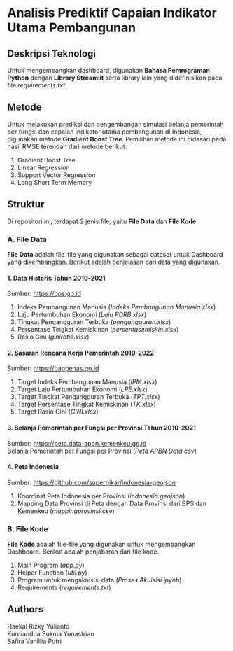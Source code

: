 # Analisis Prediktif Capaian Indikator Utama Pembangunan

## Deskripsi Teknologi
Untuk mengembangkan dashboard, digunakan **Bahasa Pemrograman Python** dengan **Library Streamlit** serta library lain yang didefinisikan pada file *requirements.txt*. 

## Metode
Untuk melakukan prediksi dan pengembangan simulasi belanja pemerintah per fungsi dan capaian indikator utama pembangunan di Indonesia, digunakan metode **Gradient Boost Tree**. Pemilihan metode ini didasari pada hasil RMSE terendah dari metode berikut:
1. Gradient Boost Tree
2. Linear Regression
3. Support Vector Regression
4. Long Short Term Memory

## Struktur
Di repositori ini, terdapat 2 jenis file, yaitu **File Data** dan **File Kode**

### A. File Data
**File Data** adalah file-file yang digunakan sebagai dataset untuk Dashboard yang dikembangkan. Berikut adalah penjelasan dari data yang digunakan.

#### 1. Data Historis Tahun 2010-2021
Sumber: https://bps.go.id
1. Indeks Pembangunan Manusia (*Indeks Pembangunan Manusia.xlsx*)
2. Laju Pertumbuhan Ekonomi (*Laju PDRB.xlsx*)
3. Tingkat Pengangguran Terbuka (*pengangguran.xlsx*)
4. Persentase Tingkat Kemiskinan (*persentasemiskin.xlsx*)
5. Rasio Gini (*giniratio.xlsx*)

#### 2. Sasaran Rencana Kerja Pemerintah 2010-2022
Sumber: https://bappenas.go.id
1. Target Indeks Pembangunan Manusia (*IPM.xlsx*)
2. Target Laju Pertumbuhan Ekonomi (*LPE.xlsx*)
3. Target Tingkat Pengangguran Terbuka (*TPT.xlsx*)
4. Target Persentase Tingkat Kemiskinan (*TK.xlsx*)
5. Target Rasio Gini (*GINI.xlsx*)

#### 3. Belanja Pemerintah per Fungsi per Provinsi Tahun 2010-2021
Sumber: https://peta.data-apbn.kemenkeu.go.id  
Belanja Pemerintah per Fungsi per Provinsi (*Peta APBN Data.csv*)

#### 4. Peta Indonesia
Sumber: https://github.com/superpikar/indonesia-geojson
1. Koordinat Peta Indonesia per Provinsi (*indonesia.geojson*)
2. Mapping Data Provinsi di Peta dengan Data Provinsi dari BPS dan Kemenkeu (*mappingprovinsi.csv*)

### B. File Kode
**File Kode** adalah file-file yang digunakan untuk mengembangkan Dashboard. Berikut adalah penjabaran dari file kode.
1. Main Program (*app.py*)
2. Helper Function (*util.py*)
3. Program untuk mengakuisisi data (*Proses Akuisisi.ipynb*)
4. Requirements (*requirements.txt*)

## Authors
Haekal Rizky Yulianto  
Kurniandha Sukma Yunastrian  
Safira Vanillia Putri
